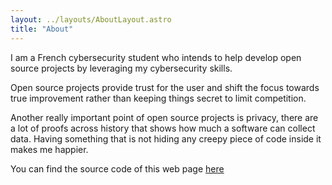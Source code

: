 ```yaml
---
layout: ../layouts/AboutLayout.astro
title: "About"
---
```


I am a French cybersecurity student who intends to help develop open source projects by leveraging my cybersecurity skills.

Open source projects provide trust for the user and shift the focus towards true improvement rather than keeping things secret to limit competition.

Another really important point of open source projects is privacy, there are a lot of proofs across history that shows how much a software can collect data. Having something that is not hiding any creepy piece of code inside it makes me happier. 

You can find the source code of this web page [here](https://github.com/ErrorTeaPot/errortea.pt)
